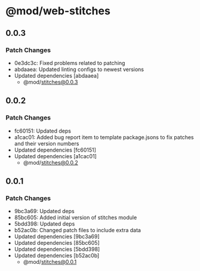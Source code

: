 # @mod/web-stitches

## 0.0.3

### Patch Changes

- 0e3dc3c: Fixed problems related to patching
- abdaaea: Updated linting configs to newest versions
- Updated dependencies [abdaaea]
  - @mod/stitches@0.0.3

## 0.0.2

### Patch Changes

- fc60151: Updated deps
- a1cac01: Added bug report item to template package.jsons to fix patches and their version numbers
- Updated dependencies [fc60151]
- Updated dependencies [a1cac01]
  - @mod/stitches@0.0.2

## 0.0.1

### Patch Changes

- 9bc3a69: Updated deps
- 85bc605: Added initial version of stitches module
- 5bdd398: Updated deps
- b52ac0b: Changed patch files to include extra data
- Updated dependencies [9bc3a69]
- Updated dependencies [85bc605]
- Updated dependencies [5bdd398]
- Updated dependencies [b52ac0b]
  - @mod/stitches@0.0.1
